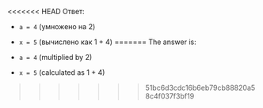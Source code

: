 <<<<<<< HEAD
Ответ:

- `a = 4` (умножено на 2)
- `x = 5` (вычислено как 1 + 4)
=======
The answer is:

- `a = 4` (multiplied by 2)
- `x = 5` (calculated as 1 + 4)
>>>>>>> 51bc6d3cdc16b6eb79cb88820a58c4f037f3bf19

